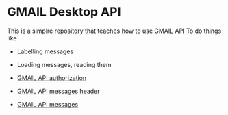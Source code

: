 # GMAIL Desktop API
This is a simplre repository that teaches how to use GMAIL API
To do things like
- Labelling messages
- Loading messages, reading them

- [GMAIL API authorization](docs/gmail_api_auth.md)
- [GMAIL API messages header](docs/gmail_api_message_header.md)
- [GMAIL API messages](docs/gmail_api_messages.md)